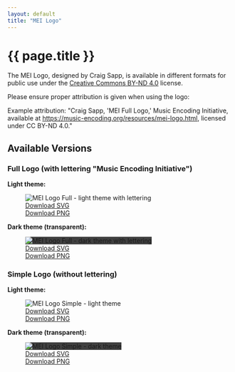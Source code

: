 ```yaml
---
layout: default
title: "MEI Logo"
---
```


<h1>{{ page.title }}</h1>

<div class="logo-credits">
    <p>The MEI Logo, designed by Craig Sapp, is available in different formats for public use under the <a href="https://creativecommons.org/licenses/by-nd/4.0/" target="_blank" rel="license noopener noreferrer" style="display:inline-block;">Creative Commons BY-ND 4.0<img class="cc-logo" src="https://mirrors.creativecommons.org/presskit/icons/cc.svg" alt=""><img class="cc-logo" src="https://mirrors.creativecommons.org/presskit/icons/by.svg" alt=""><img class="cc-logo" src="https://mirrors.creativecommons.org/presskit/icons/nd.svg" alt=""></a> license.</p>
    <p>Please ensure proper attribution is given when using the logo:</p>
    <p>Example attribution: "Craig Sapp, 'MEI Full Logo,' Music Encoding Initiative, available at <a href="https://music-encoding.org/resources/mei-logo.html">https://music-encoding.org/resources/mei-logo.html</a>, licensed under CC BY-ND 4.0."</p>
</div>

<h2>Available Versions</h2>

<div class="logo-section">
  <h3>Full Logo (with lettering "Music Encoding Initiative")</h3>
  <div class="logo-row">
    <div class="logo-item">
      <p><strong>Light theme:</strong></p>
      <figure>
          <img src="{{ site.baseurl }}/pix/logos/mei-logo-full-light.svg" alt="MEI Logo Full - light theme with lettering"><br />
          <a href="{{ site.baseurl }}/pix/logos/mei-logo-full-light.svg" download>Download SVG</a><br />
          <a href="{{ site.baseurl }}/pix/logos/mei-logo-full-light.png" download>Download PNG</a>
      </figure>
    </div>
    <div class="logo-item">
      <p><strong>Dark theme (transparent):</strong></p>
      <figure>
          <img src="{{ site.baseurl }}/pix/logos/mei-logo-full-dark.svg" alt="MEI Logo Full - dark theme with lettering" style="background-color:rgb(63.75, 63.75, 63.75);"><br />
          <a href="{{ site.baseurl }}/pix/logos/mei-logo-full-dark.svg" download>Download SVG</a><br />
          <a href="{{ site.baseurl }}/pix/logos/mei-logo-full-dark.png" download>Download PNG</a>
      </figure>
    </div>
  </div>
</div>

<div class="logo-section">
  <h3>Simple Logo (without lettering)</h3>
  <div class="logo-row">
    <div class="logo-item">
      <p><strong>Light theme:</strong></p>
      <figure>
          <img src="{{ site.baseurl }}/pix/logos/mei-logo-simple-light.svg" alt="MEI Logo Simple - light theme"><br />
          <a href="{{ site.baseurl }}/pix/logos/mei-logo-simple-light.svg" download>Download SVG</a><br />
          <a href="{{ site.baseurl }}/pix/logos/mei-logo-simple-light.png" download>Download PNG</a>
      </figure>
    </div>
    <div class="logo-item">
      <p><strong>Dark theme (transparent):</strong></p>
      <figure>
          <img src="{{ site.baseurl }}/pix/logos/mei-logo-simple-dark.svg" alt="MEI Logo Simple - dark theme" style="background-color:rgb(63.75, 63.75, 63.75);"><br />
          <a href="{{ site.baseurl }}/pix/logos/mei-logo-simple-dark.svg" download>Download SVG</a><br />
          <a href="{{ site.baseurl }}/pix/logos/mei-logo-simple-dark.png" download>Download PNG</a>
      </figure>
    </div>
  </div>
</div>
